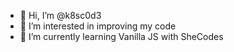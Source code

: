 - 👋 Hi, I’m @k8sc0d3
- 👀 I’m interested in improving my code
- 🌱 I’m currently learning Vanilla JS with SheCodes


